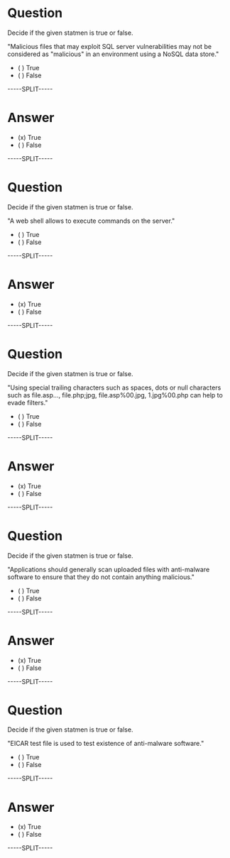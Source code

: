 # Question

Decide if the given statmen is true or false.

"Malicious files that may exploit SQL server vulnerabilities may not be considered as "malicious" in an environment using a NoSQL data store."

* ( ) True
* ( ) False

-----SPLIT-----

# Answer

* (x) True
* ( ) False

-----SPLIT-----

# Question

Decide if the given statmen is true or false.

"A web shell allows to execute commands on the server."

* ( ) True
* ( ) False

-----SPLIT-----

# Answer

* (x) True
* ( ) False

-----SPLIT-----

# Question

Decide if the given statmen is true or false.

"Using special trailing characters such as spaces, dots or null characters such as file.asp..., file.php;jpg, file.asp%00.jpg, 1.jpg%00.php can help to evade filters."

* ( ) True
* ( ) False

-----SPLIT-----

# Answer

* (x) True
* ( ) False

-----SPLIT-----


# Question

Decide if the given statmen is true or false.

"Applications should generally scan uploaded files with anti-malware software to ensure that they do not contain anything malicious."

* ( ) True
* ( ) False

-----SPLIT-----

# Answer

* (x) True
* ( ) False

-----SPLIT-----


# Question

Decide if the given statmen is true or false.

"EICAR test file is used to test existence of anti-malware software."

* ( ) True
* ( ) False

-----SPLIT-----

# Answer

* (x) True
* ( ) False

-----SPLIT-----
